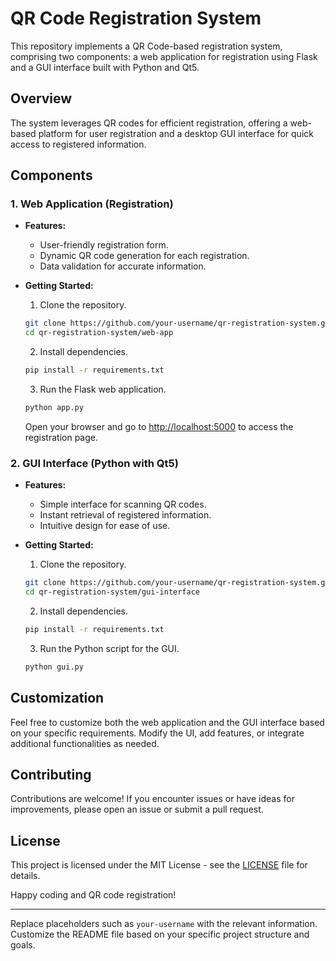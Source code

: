 # QR Code Registration System

This repository implements a QR Code-based registration system, comprising two components: a web application for registration using Flask and a GUI interface built with Python and Qt5.

## Overview

The system leverages QR codes for efficient registration, offering a web-based platform for user registration and a desktop GUI interface for quick access to registered information.

## Components

### 1. Web Application (Registration)

- **Features:**
  - User-friendly registration form.
  - Dynamic QR code generation for each registration.
  - Data validation for accurate information.

- **Getting Started:**
  1. Clone the repository.
  ```bash
  git clone https://github.com/your-username/qr-registration-system.git
  cd qr-registration-system/web-app
  ```

  2. Install dependencies.
  ```bash
  pip install -r requirements.txt
  ```

  3. Run the Flask web application.
  ```bash
  python app.py
  ```
  Open your browser and go to [http://localhost:5000](http://localhost:5000) to access the registration page.

### 2. GUI Interface (Python with Qt5)

- **Features:**
  - Simple interface for scanning QR codes.
  - Instant retrieval of registered information.
  - Intuitive design for ease of use.

- **Getting Started:**
  1. Clone the repository.
  ```bash
  git clone https://github.com/your-username/qr-registration-system.git
  cd qr-registration-system/gui-interface
  ```

  2. Install dependencies.
  ```bash
  pip install -r requirements.txt
  ```

  3. Run the Python script for the GUI.
  ```bash
  python gui.py
  ```

## Customization

Feel free to customize both the web application and the GUI interface based on your specific requirements. Modify the UI, add features, or integrate additional functionalities as needed.

## Contributing

Contributions are welcome! If you encounter issues or have ideas for improvements, please open an issue or submit a pull request.

## License

This project is licensed under the MIT License - see the [LICENSE](LICENSE) file for details.

Happy coding and QR code registration!

---

Replace placeholders such as `your-username` with the relevant information. Customize the README file based on your specific project structure and goals.
